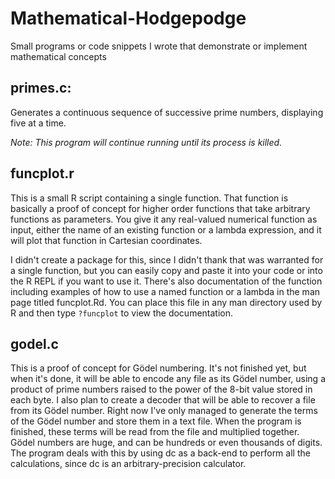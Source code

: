# Mathematical-Hodgepodge
Small programs or code snippets I wrote that demonstrate or implement mathematical concepts

## primes.c:

Generates a continuous sequence of successive prime numbers, displaying five at a time.

*Note: This program will continue running until its process is killed.*

## funcplot.r

This is a small R script containing a single function. That function is basically a proof of concept for higher order functions that take arbitrary functions as parameters. You give it any real-valued numerical function as input, either the name of an existing function or a lambda expression, and it will plot that function in Cartesian coordinates.

I didn't create a package for this, since I didn't thank that was warranted for a single function, but you can easily copy and paste it into your code or into the R REPL if you want to use it. There's also documentation of the function including examples of how to use a named function or a lambda in the man page titled funcplot.Rd. You can place this file in any man directory used by R and then type `?funcplot` to view the documentation.

## godel.c

This is a proof of concept for Gödel numbering. It's not finished yet, but when it's done, it will be able to encode any file as its Gödel number, using a product of prime numbers raised to the power of the 8-bit value stored in each byte. I also plan to create a decoder that will be able to recover a file from its Gödel number. Right now I've only managed to generate the terms of the Gödel number and store them in a text file. When the program is finished, these terms will be read from the file and multiplied together. Gödel numbers are huge, and can be hundreds or even thousands of digits. The program deals with this by using dc as a back-end to perform all the calculations, since dc is an arbitrary-precision calculator.
